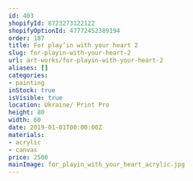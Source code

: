 ```yaml
---
id: 403
shopifyId: 8723273122122
shopifyOptionId: 47772452389194
order: 187
title: For play’in with your heart 2
slug: for-playin-with-your-heart-2
url: art-works/for-playin-with-your-heart-2
aliases: []
categories:
- painting
inStock: true
isVisible: true
location: Ukraine/ Print Pro
height: 80
width: 60
date: 2019-01-01T00:00:00Z
materials:
- acrylic
- canvas
price: 2500
mainImage: for_playin_with_your_heart_acrylic.jpg
---
```

